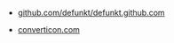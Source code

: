 * [github.com/defunkt/defunkt.github.com](/defunkt/defunkt.github.com)

* [converticon.com](http://converticon.com)
